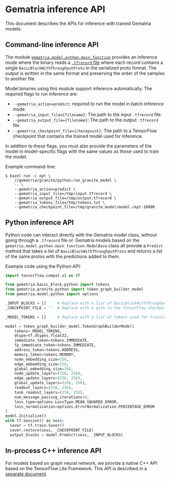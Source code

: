 # Gematria inference API

This document describes the APIs for inference with trained Gematria models.

## Command-line inference API

The module
[`gematria.model.python.main_function`](http://gematria/model/python/main_function.py)
provides an inference mode where the binary reads a
[`.tfrecord` file](representation.md) where each record contains a single
`BasicBlockWithThroughputProto` in the serialized proto format. The output is
written in the same format and preserving the order of the samples to another
file.

Model binaries using this module support inference automatically. The required
flags to run inference are:

-   `--gematria_action=predict`: required to run the model in batch inference
    mode.
-   `--gematria_input_file={filename}`: The path to the input `.tfrecord` file.
-   `--gematria_output_file={filename}`: The path to the output `.tfrecord`
    file.
-   `--gematria_checkpoint_file={checkpoint}`: The path to a TensorFlow
    checkpoint that contains the trained model used for inference.

In addition to these flags, you must also provide the parameters of the model in
model-specific flags with the same values as those used to train the model.

Example command-line:

```shell
$ bazel run -c opt \
    //gematria/granite/python:run_granite_model \
    -- \
    --gematria_action=predict \
    --gematria_input_file=/tmp/input.tfrecord \
    --gematria_output_file=/tmp/output.tfrecord \
    --gematria_tokens_file=/tmp/tokens.txt \
    --gematria_checkpoint_file=/tmp/granite_model/model.ckpt-10000
```

## Python inference API

Python code can interact directly with the Gematria model class, without going
through a `.tfrecord` file or. Gematria models based on the
`gematria.model.python.main_function.ModelBase` class all provide a `Predict`
method that takes a list of `BasicBlockWithThroughputProto` and returns a list
of the same protos with the predictions added to them.

Example code using the Python API:

```python
import tensorflow.compat.v1 as tf

from gematria.basic_block.python import tokens
from gematria.granite.python import token_graph_builder_model
from gematria.model.python import options

_INPUT_BLOCKS = []     # Replace with a list of BasicBlockWithThroughputProtos.
_CHECKPOINT_FILE = ''  # Replace with a path to the TensorFlow checkpoint.

_MODEL_TOKENS = []     # Replace with a list of tokens used for training the model.

model = token_graph_builder_model.TokenGraphBuilderModel(
    tokens=_MODEL_TOKENS,
    dtype=tf.dtypes.float32,
    immediate_token=tokens.IMMEDIATE,
    fp_immediate_token=tokens.IMMEDIATE,
    address_token=tokens.ADDRESS,
    memory_token=tokens.MEMORY,
    node_embedding_size=256,
    edge_embedding_size=256,
    global_embedding_size=256,
    node_update_layers=(256, 256),
    edge_update_layers=(256, 256),
    global_update_layers=(256, 256),
    readout_layers=(256, 256),
    task_readout_layers=(256, 256),
    num_message_passing_iterations=8,
    loss_type=options.LossType.MEAN_SQUARED_ERROR,
    loss_normalization=options.ErrorNormalization.PERCENTAGE_ERROR
)
model.Initialize()
with tf.Session() as sess:
  saver = tf.train.Saver()
  saver.restore(sess, _CHECKPOINT_FILE)
  output_blocks = model.Predict(sess, _INPUT_BLOCKS)
```

## In-process C++ inference API

For models based on graph neural network, we provide a native C++ API based on
the TensorFlow Lite Framework. This API is described in a
[separate document](granite-inference-api.md).
